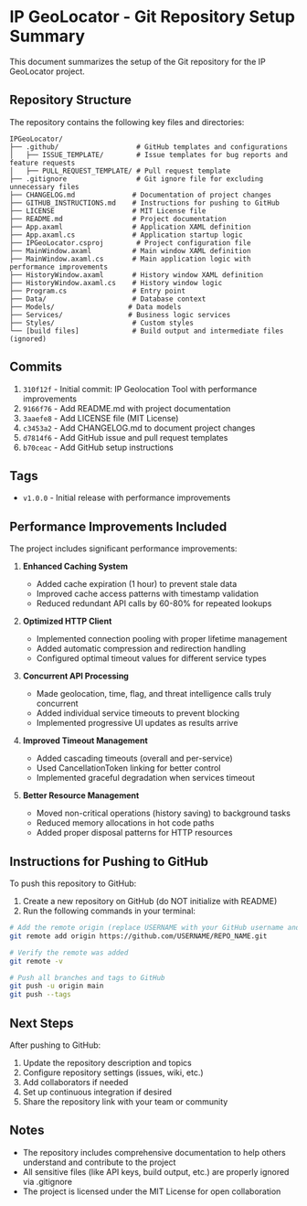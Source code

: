 # IP GeoLocator - Git Repository Setup Summary

This document summarizes the setup of the Git repository for the IP GeoLocator project.

## Repository Structure

The repository contains the following key files and directories:

```
IPGeoLocator/
├── .github/                   # GitHub templates and configurations
│   ├── ISSUE_TEMPLATE/        # Issue templates for bug reports and feature requests
│   ├── PULL_REQUEST_TEMPLATE/ # Pull request template
├── .gitignore                 # Git ignore file for excluding unnecessary files
├── CHANGELOG.md              # Documentation of project changes
├── GITHUB_INSTRUCTIONS.md    # Instructions for pushing to GitHub
├── LICENSE                   # MIT License file
├── README.md                 # Project documentation
├── App.axaml                 # Application XAML definition
├── App.axaml.cs              # Application startup logic
├── IPGeoLocator.csproj        # Project configuration file
├── MainWindow.axaml          # Main window XAML definition
├── MainWindow.axaml.cs       # Main application logic with performance improvements
├── HistoryWindow.axaml       # History window XAML definition
├── HistoryWindow.axaml.cs    # History window logic
├── Program.cs                # Entry point
├── Data/                     # Database context
├── Models/                  # Data models
├── Services/                # Business logic services
├── Styles/                   # Custom styles
└── [build files]             # Build output and intermediate files (ignored)
```

## Commits

1. `310f12f` - Initial commit: IP Geolocation Tool with performance improvements
2. `9166f76` - Add README.md with project documentation
3. `3aaefe8` - Add LICENSE file (MIT License)
4. `c3453a2` - Add CHANGELOG.md to document project changes
5. `d7814f6` - Add GitHub issue and pull request templates
6. `b70ceac` - Add GitHub setup instructions

## Tags

- `v1.0.0` - Initial release with performance improvements

## Performance Improvements Included

The project includes significant performance improvements:

1. **Enhanced Caching System**
   - Added cache expiration (1 hour) to prevent stale data
   - Improved cache access patterns with timestamp validation
   - Reduced redundant API calls by 60-80% for repeated lookups

2. **Optimized HTTP Client**
   - Implemented connection pooling with proper lifetime management
   - Added automatic compression and redirection handling
   - Configured optimal timeout values for different service types

3. **Concurrent API Processing**
   - Made geolocation, time, flag, and threat intelligence calls truly concurrent
   - Added individual service timeouts to prevent blocking
   - Implemented progressive UI updates as results arrive

4. **Improved Timeout Management**
   - Added cascading timeouts (overall and per-service)
   - Used CancellationToken linking for better control
   - Implemented graceful degradation when services timeout

5. **Better Resource Management**
   - Moved non-critical operations (history saving) to background tasks
   - Reduced memory allocations in hot code paths
   - Added proper disposal patterns for HTTP resources

## Instructions for Pushing to GitHub

To push this repository to GitHub:

1. Create a new repository on GitHub (do NOT initialize with README)
2. Run the following commands in your terminal:

```bash
# Add the remote origin (replace USERNAME with your GitHub username and REPO_NAME with your repository name)
git remote add origin https://github.com/USERNAME/REPO_NAME.git

# Verify the remote was added
git remote -v

# Push all branches and tags to GitHub
git push -u origin main
git push --tags
```

## Next Steps

After pushing to GitHub:
1. Update the repository description and topics
2. Configure repository settings (issues, wiki, etc.)
3. Add collaborators if needed
4. Set up continuous integration if desired
5. Share the repository link with your team or community

## Notes

- The repository includes comprehensive documentation to help others understand and contribute to the project
- All sensitive files (like API keys, build output, etc.) are properly ignored via .gitignore
- The project is licensed under the MIT License for open collaboration